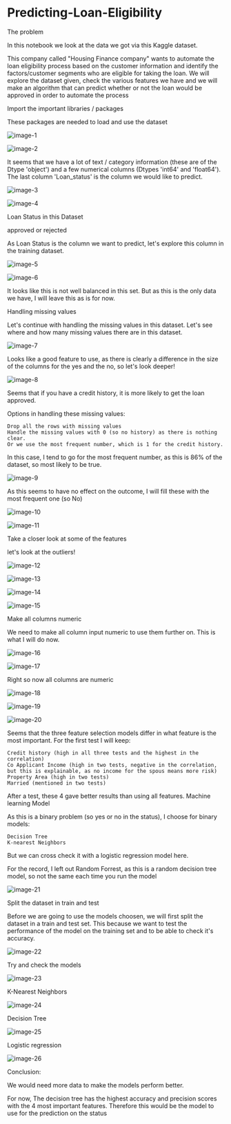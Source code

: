 # Predicting-Loan-Eligibility

The problem

In this notebook we look at the data we got via this Kaggle dataset.

This company called "Housing Finance company" wants to automate the loan eligibility process based on the customer information and identify the factors/customer segments who are eligible for taking the loan.
We will explore the dataset given, check the various features we have and we will make an algorithm that can predict whether or not the loan would be approved in order to automate the process


Import the important libraries / packages

These packages are needed to load and use the dataset

![image-1](https://github.com/hemangikinger/Predicting-Loan-Eligibility/blob/master/image-1.JPG)

![image-2](https://github.com/hemangikinger/Predicting-Loan-Eligibility/blob/master/image-2.JPG)

It seems that we have a lot of text / category information (these are of the Dtype 'object') and a few numerical columns (Dtypes 'int64' and 'float64').
The last column 'Loan_status' is the column we would like to predict.

![image-3](https://github.com/hemangikinger/Predicting-Loan-Eligibility/blob/master/image-3.JPG)

![image-4](https://github.com/hemangikinger/Predicting-Loan-Eligibility/blob/master/image-4.JPG)


Loan Status in this Dataset

approved or rejected

As Loan Status is the column we want to predict, let's explore this column in the training dataset.

![image-5](https://github.com/hemangikinger/Predicting-Loan-Eligibility/blob/master/image-5.JPG)

![image-6](https://github.com/hemangikinger/Predicting-Loan-Eligibility/blob/master/image-6.JPG)

It looks like this is not well balanced in this set. But as this is the only data we have, I will leave this as is for now.

Handling missing values

Let's continue with handling the missing values in this dataset. Let's see where and how many missing values there are in this dataset.

![image-7](https://github.com/hemangikinger/Predicting-Loan-Eligibility/blob/master/image-7.JPG)

Looks like a good feature to use, as there is clearly a difference in the size of the columns for the yes and the no, so let's look deeper!

![image-8](https://github.com/hemangikinger/Predicting-Loan-Eligibility/blob/master/image-8.JPG)

Seems that if you have a credit history, it is more likely to get the loan approved.

Options in handling these missing values:

    Drop all the rows with missing values
    Handle the missing values with 0 (so no history) as there is nothing clear.
    Or we use the most frequent number, which is 1 for the credit history.

In this case, I tend to go for the most frequent number, as this is 86% of the dataset, so most likely to be true.

![image-9](https://github.com/hemangikinger/Predicting-Loan-Eligibility/blob/master/image-9.JPG)

As this seems to have no effect on the outcome, I will fill these with the most frequent one (so No)

![image-10](https://github.com/hemangikinger/Predicting-Loan-Eligibility/blob/master/image-10.JPG)

![image-11](https://github.com/hemangikinger/Predicting-Loan-Eligibility/blob/master/image-11.JPG)


Take a closer look at some of the features

let's look at the outliers!

![image-12](https://github.com/hemangikinger/Predicting-Loan-Eligibility/blob/master/image-12.JPG)

![image-13](https://github.com/hemangikinger/Predicting-Loan-Eligibility/blob/master/image-13.JPG)

![image-14](https://github.com/hemangikinger/Predicting-Loan-Eligibility/blob/master/image-14.JPG)

![image-15](https://github.com/hemangikinger/Predicting-Loan-Eligibility/blob/master/image-15.JPG)


Make all columns numeric

We need to make all column input numeric to use them further on. This is what I will do now.

![image-16](https://github.com/hemangikinger/Predicting-Loan-Eligibility/blob/master/image-16.JPG)

![image-17](https://github.com/hemangikinger/Predicting-Loan-Eligibility/blob/master/image-17.JPG)

Right so now all columns are numeric

![image-18](https://github.com/hemangikinger/Predicting-Loan-Eligibility/blob/master/image-18.JPG)

![image-19](https://github.com/hemangikinger/Predicting-Loan-Eligibility/blob/master/image-19.JPG)

![image-20](https://github.com/hemangikinger/Predicting-Loan-Eligibility/blob/master/image-20.JPG)

Seems that the three feature selection models differ in what feature is the most important. For the first test I will keep:

    Credit history (high in all three tests and the highest in the correlation)
    Co Applicant Income (high in two tests, negative in the correlation, but this is explainable, as no income for the spous means more risk)
    Property Area (high in two tests)
    Married (mentioned in two tests)

After a test, these 4 gave better results than using all features.
Machine learning Model

As this is a binary problem (so yes or no in the status), I choose for binary models:

    Decision Tree
    K-nearest Neighbors

But we can cross check it with a logistic regression model here.

For the record, I left out Random Forrest, as this is a random decision tree model, so not the same each time you run the model

![image-21](https://github.com/hemangikinger/Predicting-Loan-Eligibility/blob/master/image-21.JPG)


Split the dataset in train and test

Before we are going to use the models choosen, we will first split the dataset in a train and test set. This because we want to test the performance of the model on the training set and to be able to check it's accuracy.

![image-22](https://github.com/hemangikinger/Predicting-Loan-Eligibility/blob/master/image-22.JPG)

Try and check the models

![image-23](https://github.com/hemangikinger/Predicting-Loan-Eligibility/blob/master/image-23.JPG)

K-Nearest Neighbors

![image-24](https://github.com/hemangikinger/Predicting-Loan-Eligibility/blob/master/image-24.JPG)

Decision Tree

![image-25](https://github.com/hemangikinger/Predicting-Loan-Eligibility/blob/master/image-25.JPG)

Logistic regression

![image-26](https://github.com/hemangikinger/Predicting-Loan-Eligibility/blob/master/image-26.JPG)


Conclusion:

We would need more data to make the models perform better.

For now, The decision tree has the highest accuracy and precision scores with the 4 most important features. Therefore this would be the model to use for the prediction on the status


